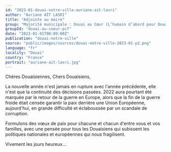 ```yaml
---
id: "2023-01-douai-notre-ville-auriane-ait-lasri"
author: "Auriane AÏT LASRI"
title: "Adjointe au maire"
group: "Majorité municipale : Douai au Cœur (L’humain d’abord pour Douai)"
groupId: "douai-au-coeur-pcf"
date: "2023-01-01T00:00:00Z"
publication: "douai-notre-ville"
source: "public/images/sources/douai-notre-ville-2023-01-p2.png"
language: "fr"
locality: "Douai"
country: "France"
portrait: "auriane-ait-lasri.jpg"
---
```


Chères Douaisiennes, Chers Douaisiens,

La nouvelle année n'est jamais en rupture avec l'année précédente, elle n'est que la continuité des décisions passées. 2022 aura pourtant été marquée par le retour de la guerre en Europe, alors que la fin de la guerre froide était censée garantir la paix derrière une Union Européenne, aujourd'hui, en grande difficulté et éclaboussée par un scandale de corruption.

Formulons des vœux de paix pour chacune et chacun d'entre vous et vos familles, avec une pensée pour tous les Douaisiens qui subissent les politiques nationales et européennes qui nous fragilisent.

Vivement les jours heureux…
